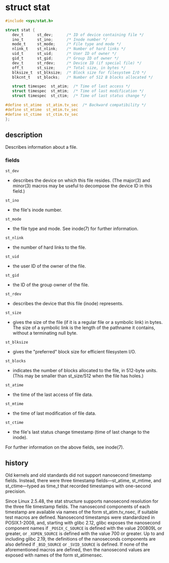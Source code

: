 # struct stat

<!--

  /\ /\/V\____/V\/V\
 /  / //( %% %%)\X \\
 \  \ \\_,  '',_// / \
  \  \ \        / /  /

-->

```c
#include <sys/stat.h>

struct stat {
   dev_t      st_dev;      /* ID of device containing file */
   ino_t      st_ino;      /* Inode number */
   mode_t     st_mode;     /* File type and mode */
   nlink_t    st_nlink;    /* Number of hard links */
   uid_t      st_uid;      /* User ID of owner */
   gid_t      st_gid;      /* Group ID of owner */
   dev_t      st_rdev;     /* Device ID (if special file) */
   off_t      st_size;     /* Total size, in bytes */
   blksize_t  st_blksize;  /* Block size for filesystem I/O */
   blkcnt_t   st_blocks;   /* Number of 512 B blocks allocated */

   struct timespec  st_atim;  /* Time of last access */
   struct timespec  st_mtim;  /* Time of last modification */
   struct timespec  st_ctim;  /* Time of last status change */

#define st_atime  st_atim.tv_sec  /* Backward compatibility */
#define st_mtime  st_mtim.tv_sec
#define st_ctime  st_ctim.tv_sec
};
```

## description

Describes information about a file.

### fields

`st_dev`

- describes  the device on which this file resides. (The major(3) and minor(3)
  macros may be useful to decompose the device ID in this field.)

`st_ino`

- the file's inode number.

`st_mode`

- the file type and mode. See inode(7) for further information.

`st_nlink`

- the number of hard links to the file.

`st_uid`

- the user ID of the owner of the file.

`st_gid`

- the ID of the group owner of the file.

`st_rdev`

- describes the device that this file (inode) represents.

`st_size`

- gives the size of the file (if it is a regular file or a symbolic link) in
  bytes.  The size of a symbolic link is the length of the pathname it
  contains, without a terminating null byte.

`st_blksize`

- gives the "preferred" block size for efficient filesystem I/O.

`st_blocks`

- indicates the number of blocks allocated to the file, in  512-byte units.
  (This may be smaller than st_size/512 when the file has holes.)

`st_atime`

- the time of the last access of file data.

`st_mtime`

- the time of last modification of file data.

`st_ctime`

- the file's last status change timestamp (time of last change to the inode).

For further information on the above fields, see inode(7).

## history

Old kernels and old standards did not support nanosecond timestamp fields.
Instead, there were three timestamp fields—st_atime, st_mtime, and
st_ctime—typed  as  time_t that recorded timestamps with one-second precision.

Since  Linux 2.5.48, the stat structure supports nanosecond resolution for the
three file timestamp fields.  The nanosecond components of each  timestamp  are
available via  names  of  the  form  st_atim.tv_nsec,  if  suitable  test
macros are defined. Nanosecond timestamps were standardized in POSIX.1-2008,
and,  starting  with  glibc 2.12,  glibc  exposes  the  nanosecond component
names if `_POSIX_C_SOURCE` is defined with the value 200809L or greater, or
`_XOPEN_SOURCE` is defined with the value 700 or greater.  Up to and including
glibc 2.19, the definitions of the nanoseconds  components  are  also  defined
if `_BSD_SOURCE` or `_SVID_SOURCE` is defined.  If none of the aforementioned
macros are defined, then the nanosecond values are exposed with names of the
form st_atimensec.
